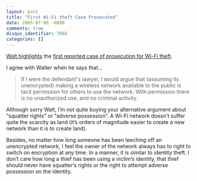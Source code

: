 ```yaml
---
layout: post
title: "First Wi-Fi theft Case Prosecuted"
date: 2005-07-06 -0800
comments: true
disqus_identifier: 7668
categories: []
---
```

[Walt
highlights](http://spaces.msn.com/members/waltimate/Blog/cns!1pCvw_V_FwCgTXneX4GXlXLw!381.entry)
the [first reported case of prosecution for Wi-Fi
theft](http://news.yahoo.com/news?tmpl=story&cid=562&e=1&u=/ap/techbits_wi_fi_theft).

I agree with Walter when he says that...

> If I were the defendant's lawyer, I would argue that (assuming its
> unencrypted) making a wireless network available to the public is
> tacit permission for others to use the network. With permission there
> is no unauthorized use, and no criminal activity.

Although sorry Walt, I’m not quite buying your alternative argument
about “squatter rights” or “adverse possession”. A Wi-Fi network doesn’t
suffer quite the scarcity as land (it’s orders of magnitude easier to
create a new network than it is to create land).

Besides, no matter how long someone has been leeching off an unencrypted
network, I feel the owner of the network always has to right to switch
on encryption at any time. In a manner, it is similar to identity theft.
I don’t care how long a thief has been using a victim’s identity, that
thief should never have squatter’s rights or the right to attempt
adverse possession on the identity.

